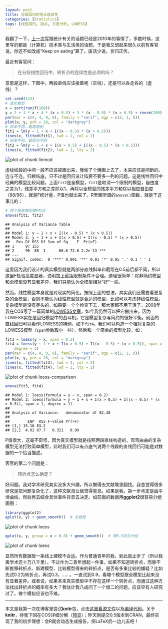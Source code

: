 ```yaml
---
layout: post
title: 分段回归的拐点连续性
categories: [Statistics]
tags: [线性回归, 拐点, 方差分析, LOWESS]
---
```


我翻了一下，[上一次写](/cn/2010/12/unifying-bayesians-and-frequentists/)跟统计有关的话题已经是2010年的事情了，多数时候，这里写的都是（计算机）技术类与生活类的话题，于是我又想起来很久以前有客官说，你还不如改成“Keep on eating”算了。废话少说，言归正传。

最近有客官问：

> 在分段线性回归中，转折点的连续性是必须的吗？

意思是这样，下图中，两段直线应该接着呢（实线），还是可以各走各的（虚线）？



```r
set.seed(123)
# 真实模型
x = sort(runif(100))
y = 2 + 1 * x + 4 * (x > 0.5) + 3 * (x - 0.5) * (x > 0.5) + rnorm(100)
par(mar = c(4, 4, 0, 0), family = "serif", mgp = c(2, 1, 0))
plot(x, y, pch = 20, col = "darkgray")
# 斜率不同，截距限制
fit1 = lm(y ~ 1 + x + I((x - 0.5) * (x > 0.5)))
lines(x, fitted(fit1), lwd = 2, col = 2)
# 斜率不同，截距也不同
fit2 = lm(y ~ 1 + x + I(x > 0.5) + I((x - 0.5) * (x > 0.5)))
lines(x, fitted(fit2), lwd = 2, lty = 2)
```

![plot of chunk linmod](http://i.imgur.com/oicZb.png) 


虚线线段的中间一段不应该被画出来，我偷了个懒画上去了，本来应该是间断的。连与不连，归根结底，只不过是回归设计阵要不要多一列的问题。这是线性回归中经典的模型比较问题，上面`fit2`是全模型，`fit1`是取消一个限制的模型，自由度之差为1，残差平方和之差除以1，再除以全模型的残差平方和除以相应自由度（88/96），就是F统计量，P值也就出来了。R里面所谓的`anova()`函数，就是干这事儿的：



```r
# 两个嵌套模型做F检验
anova(fit1, fit2)
```



```text
## Analysis of Variance Table
## 
## Model 1: y ~ 1 + x + I((x - 0.5) * (x > 0.5))
## Model 2: y ~ 1 + x + I(x > 0.5) + I((x - 0.5) * (x > 0.5))
##   Res.Df RSS Df Sum of Sq    F  Pr(>F)    
## 1     97 155                              
## 2     96  88  1      66.6 72.6 2.2e-13 ***
## ---
## Signif. codes:  0 '***' 0.001 '**' 0.01 '*' 0.05 '.' 0.1 ' ' 1 
```




这里因为我们设计的真实模型就是两部分直线斜率和截距在0.5前后都不同，所以这里F检验高度显著，说明加上截距限制条件不合理。道理很简单：除非简约模型和全模型没有显著差异，我们只能认为全模型相对“好”一些。

然而，线性模型本身就是对现实的简化。按照上面的想法，其实我们还需要看更复杂的全模型，否则不能认为线性模型就是合适的模型，比如可以考虑非线性模型。复杂模型是没有尽头的，如果要一个个检查下去，那大家都不用干活了。2008年我在COS写了一篇简单的[LOWESS文章](http://cos.name/2008/11/lowess-to-explore-bivariate-correlation-by-yihui/)，如今我仍然可以把它搬出来，因为LOWESS实在是回归模型中的战斗机，它是模型复杂与简约的很好平衡。前面的直线回归可以看作LOWESS的特例，如下`fit4`。我们可以构造一个相对复杂的LOWESS模型（`span`参数取小一些），然后和一个简单的模型比较，如：



```r
fit3 = loess(y ~ x, span = 0.2)
fit4 = loess(y ~ 1 + x + I(x > 0.5) + I((x - 0.5) * (x > 0.5)), span = 1, 
    degree = 1)
par(mar = c(4, 4, 0, 0), family = "serif", mgp = c(2, 1, 0))
plot(x, y, pch = 20, col = "darkgray")
lines(x, fitted(fit3), lwd = 2, col = 2)
lines(x, fitted(fit4), lwd = 2, lty = 2)
```

![plot of chunk loess-comparison](http://i.imgur.com/nGVDw.png) 

```r
anova(fit3, fit4)
```



```text
## Model 1: loess(formula = y ~ x, span = 0.2)
## Model 2: loess(formula = y ~ 1 + x + I(x > 0.5) + I((x - 0.5) * (x > 0.5)), span = 1, degree = 1)
## 
## Analysis of Variance:   denominator df 82.38
## 
##        ENP  RSS F-value Pr(>F)
## [1,] 15.16 83.2               
## [2,]  4.02 87.7   0.321   0.99
```




P值很大，这毫不奇怪，因为真实模型就是按照两段直线构造的。弯弯曲曲的复杂模型无法打败简单模型，此时我们可以有点底气说两个线段的直线回归可能是对数据的一个恰当描述。

客官的第二个问题是：

> 转折点怎么确定？

好问题。我对学术研究其实没多大兴趣，所以懒得去文献堆里翻找。我总觉得很多研究是把问题复杂化了，这种文献海让我觉得窒息。如果是我，第一步肯定是画平滑曲线，然后再去结合具体事件背景去决定。如前面的数据用**ggplot2**很容易分组画图：



```r
library(ggplot2)
qplot(x, y) + geom_smooth()  # 总趋势
```

![plot of chunk loess](http://i.imgur.com/Va7An.png) 

```r
qplot(x, y, group = x > 0.5) + geom_smooth()  # 按0.5前后分组
```

![plot of chunk loess](http://i.imgur.com/J3cg2.png) 


显然所有数据放一条线上建模不合适。作为普通青年的我，到此就止步了（所以我离学术还十万八千里）。不过作为二青年想起一件事，如果不知道转折点，而靠不断推移转折点、新建模型、比较模型得来的转折点，是否有多重比较的嫌疑？比如先试0.2为转折点，再试0.3，……，一直试到0.9，看哪个模型跟全模型比起来没有显著差异。或者说，如果本来真实模型中不存在这样一个转折点，而通过这种方法找出转折点的概率有多大？我估计我八成问了一个很二的问题，应该早有人研究过了。做个模拟应该也不难。

---

本文是我第一次在博客里尝试**knitr**包，点击[这里看源文件](https://github.com/yihui/cn/blob/gh-pages/_posts/_2012-04-30-break-points-in-regression.Rmd)以及[编译代码](https://github.com/yihui/cn/blob/gh-pages/_posts/_knit-all.R)。关于**knitr**，待我下回在COS详细分解（[预览](https://github.com/yihui/r-ninja/blob/master/11-auto-report.md)）；昨天刚提交0.5版本到CRAN，最终实现了我的初步理想：会R就会动态生成报告，把LaTeX扔一边儿去吧！
